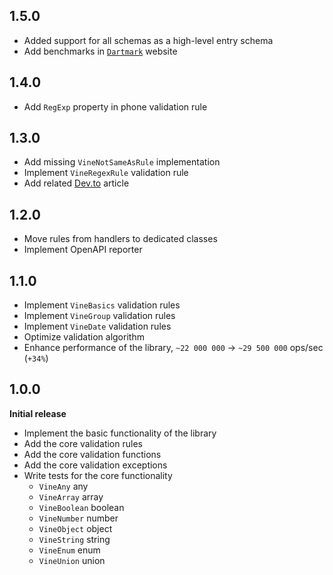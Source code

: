 ## 1.5.0
- Added support for all schemas as a high-level entry schema
- Add benchmarks in [`Dartmark`](https://dartmark.dev) website

## 1.4.0
- Add `RegExp` property in phone validation rule

## 1.3.0
- Add missing `VineNotSameAsRule` implementation
- Implement `VineRegexRule` validation rule
- Add related [Dev.to](https://dev.to/baptiste_parmantier/validate-your-data-structures-with-vine-in-your-dart-projects-111p) article

## 1.2.0
- Move rules from handlers to dedicated classes
- Implement OpenAPI reporter

## 1.1.0
- Implement `VineBasics` validation rules
- Implement `VineGroup` validation rules
- Implement `VineDate` validation rules
- Optimize validation algorithm
- Enhance performance of the library, `~22 000 000` -> `~29 500 000` ops/sec (`+34%`)

## 1.0.0
**Initial release**

- Implement the basic functionality of the library
- Add the core validation rules
- Add the core validation functions
- Add the core validation exceptions
- Write tests for the core functionality
  - `VineAny` any
  - `VineArray` array
  - `VineBoolean` boolean
  - `VineNumber` number
  - `VineObject` object
  - `VineString` string
  - `VineEnum` enum
  - `VineUnion` union
